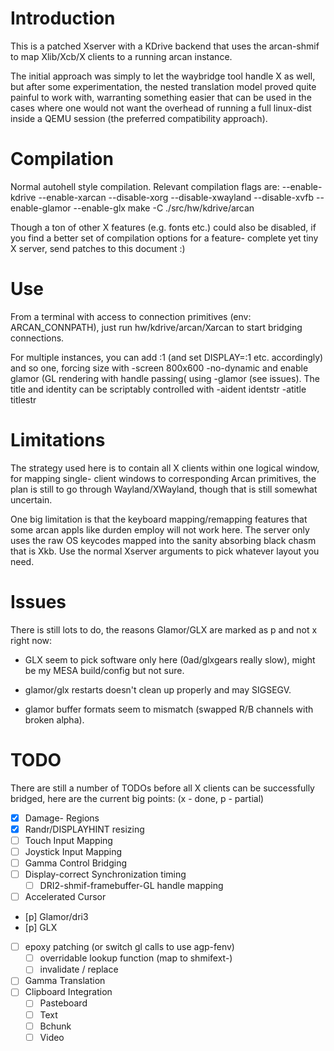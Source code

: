 Introduction
====
This is a patched Xserver with a KDrive backend that uses the arcan-shmif to
map Xlib/Xcb/X clients to a running arcan instance.

The initial approach was simply to let the waybridge tool handle X as well,
but after some experimentation, the nested translation model proved quite
painful to work with, warranting something easier that can be used in the
cases where one would not want the overhead of running a full linux-dist
inside a QEMU session (the preferred compatibility approach).

Compilation
====
Normal autohell style compilation. Relevant compilation flags are:
    --enable-kdrive --enable-xarcan --disable-xorg --disable-xwayland
    --disable-xvfb --enable-glamor --enable-glx
    make -C ./src/hw/kdrive/arcan

Though a ton of other X features (e.g. fonts etc.) could also be disabled,
if you find a better set of compilation options for a feature- complete yet
tiny X server, send patches to this document :)

Use
====
From a terminal with access to connection primitives (env: ARCAN\_CONNPATH),
just run hw/kdrive/arcan/Xarcan to start bridging connections.

For multiple instances, you can add :1 (and set DISPLAY=:1 etc. accordingly)
and so one, forcing size with -screen 800x600 -no-dynamic and enable glamor
(GL rendering with handle passing( using -glamor (see issues). The title and
identity can be scriptably controlled with -aident identstr -atitle titlestr

Limitations
====
The strategy used here is to contain all X clients within one logical window,
for mapping single- client windows to corresponding Arcan primitives, the plan
is still to go through Wayland/XWayland, though that is still somewhat
uncertain.

One big limitation is that the keyboard mapping/remapping features that some
arcan appls like durden employ will not work here. The server only uses the
raw OS keycodes mapped into the sanity absorbing black chasm that is Xkb. Use
the normal Xserver arguments to pick whatever layout you need.

Issues
====
There is still lots to do, the reasons Glamor/GLX are marked as p and not x
right now:

* GLX seem to pick software only here (0ad/glxgears really slow), might
  be my MESA build/config but not sure.

* glamor/glx restarts doesn't clean up properly and may SIGSEGV.

* glamor buffer formats seem to mismatch (swapped R/B channels with broken
  alpha).

TODO
====
There are still a number of TODOs before all X clients can be successfully
bridged, here are the current big points:
(x - done, p - partial)

- [x] Damage- Regions
- [x] Randr/DISPLAYHINT resizing
- [ ] Touch Input Mapping
- [ ] Joystick Input Mapping
- [ ] Gamma Control Bridging
- [ ] Display-correct Synchronization timing
  - [ ] DRI2-shmif-framebuffer-GL handle mapping
- [ ] Accelerated Cursor
- [p] Glamor/dri3
- [p] GLX
- [ ] epoxy patching (or switch gl calls to use agp-fenv)
    - [ ] overridable lookup function (map to shmifext-)
    - [ ] invalidate / replace
- [ ] Gamma Translation
- [ ] Clipboard Integration
    - [ ] Pasteboard
    - [ ] Text
    - [ ] Bchunk
    - [ ] Video
